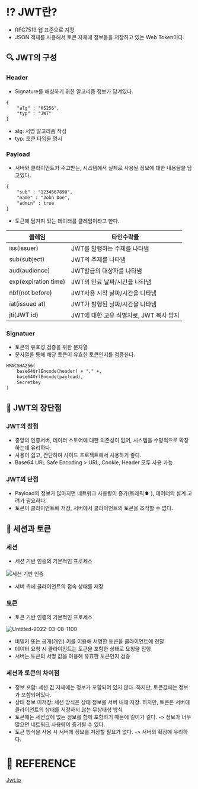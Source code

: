 # ⁉️  JWT란?

- RFC7519 웹 표준으로 지정
- JSON 객체를 사용해서 토큰 자체에 정보들을 저장하고 있는 Web Token이다.

## 🔍 JWT의 구성

### Header

- Signature를 해싱하기 위한 알고리즘 정보가 담겨있다.

```HTML
{
	"alg" : "HS256",
	"typ" : "JWT"
}
```

- alg: 서명 알고리즘 작성
- typ: 토큰 타입을 명시

### Payload

- 서버와 클라이언트가 주고받는, 시스템에서 실제로 사용될 정보에 대한 내용들을 담고있다.

```HTML
{
	"sub" : "1234567890",
	"name" : "John Doe",
	"admin" : true
}
```

- 토큰에 담겨져 있는 데이터를 클레임이라고 한다.

|클레임|타인수락률|
|------|----------|
|iss(issuer)|JWT를 발행하는 주체를 나타냄|
|sub(subject)|JWT의 주제를 나타냄|
|aud(audience)|JWT발급의 대상자를 나타냄|
|exp(expiration time)|JWT의 만료 날짜/시간을 나타냄|
|nbf(not before)|JWT사용 시작 날짜/시간을 나타냄|
|iat(issued at)|JWT가 발행된 날짜/시간을 나타냄|
|jti(JWT id)|JWT에 대한 고유 식별자로, JWT 복사 방지|

### Signatuer

- 토큰의 유효성 검증을 위한 문자열
- 문자열을 통해 해당 토큰이 유효한 토큰인지를 검증한다.

```HTML
HMACSHA256(
	base64UrlEncode(header) + "." +,
	base64UrlEncode(payload),
	Secretkey
)
```

## 👀 JWT의 장단점

### JWT의 장점

- 중앙의 인증서버, 데이터 스토어에 대한 의존성이 없어, 시스템을 수평적으로 확장하는데 유리하다.
- 사용이 쉽고, 간단하여 사이드 프로젝트에서 사용하기 좋다.
- Base64 URL Safe Encoding > URL, Cookie, Header 모두 사용 가능

### JWT의 단점

- Payload의 정보가 많아지면 네트워크 사용량이 증가(트래픽⬆️ ), 데이터의 설계 고려가 필요하다.
- 토큰이 클라이언트에 저장, 서버에서 클라이언트의 토큰을 조작할 수 없다.

## 🚫 세션과 토큰

### 세션

- 세션 기반 인증의 기본적인 프로세스

![세션 기반 인증](https://user-images.githubusercontent.com/78953393/161752259-72273ad2-9d28-4beb-9536-9645023676e0.png)

- 서버 측에 클라이언트의 접속 상태를 저장 

### 토큰

- 토큰 기반 인증의 기본적인 프로세스

![Untitled-2022-03-08-1100](https://user-images.githubusercontent.com/78953393/161752265-88b9239f-8fbf-41f9-9516-b53ec512de29.png)

- 비밀키 또는 공개(개인) 키를 이용해 서명한 토큰을 클라이언트에 전달
- 데이터 요청 시 클라이언트는 토큰을 포함한 상태로 요청을 진행
- 서버는 토큰의 서명 값을 이용해 유효한 토큰인지 검증

### 세션과 토큰의 차이점

- 정보 포함: 세션 값 자체에는 정보가 포함되어 있지 않다. 하지만, 토큰값에는 정보가 포함되어있다.
- 상태 정보 미저장: 세션 방식은 상태 정보를 서버 내에 저장. 하지만, 토큰은 서버에 클라이언트의 상태를 저장하지 않는 무상태성 방식
- 토큰에는 세션값에 없는 정보를 함께 포함하기 때문에 길이가 길다. -> 정보가 너무 많으면 네트워크 사용량이 증가될 수 있다.
- 토큰 방식을 사용 시 서버에 정보를 저장할 필요가 없다. -> 서버의 확장에 유리하다. 

# 📌 REFERENCE
[Jwt.io](https://jwt.io) 
